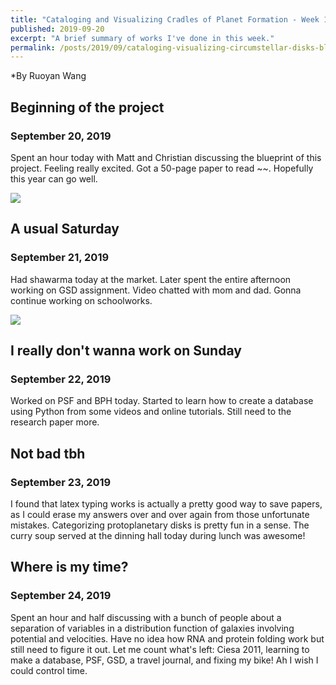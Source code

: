 ```yaml
---
title: "Cataloging and Visualizing Cradles of Planet Formation - Week 1"
published: 2019-09-20
excerpt: "A brief summary of works I've done in this week."
permalink: /posts/2019/09/cataloging-visualizing-circumstellar-disks-blogpost1
---
```

*By Ruoyan Wang

## Beginning of the project
### September 20, 2019

Spent an hour today with Matt and Christian discussing the blueprint of this project. Feeling really excited. Got a 50-page paper to read ~~. Hopefully this year can go well. 

![](https://raw.githubusercontent.com/rywjhzd/rywjhzd.github.io/master/images/blog/2019-09-20.jpg)

## A usual Saturday
### September 21, 2019

Had shawarma today at the market. Later spent the entire afternoon working on GSD assignment. Video chatted with mom and dad. Gonna continue working on schoolworks. 

![](https://raw.githubusercontent.com/rywjhzd/rywjhzd.github.io/master/images/blog/2019-09-21.jpg)

## I really don't wanna work on Sunday
### September 22, 2019

Worked on PSF and BPH today. Started to learn how to create a database using Python from some videos and online tutorials. Still need to the research paper more. 

## Not bad tbh
### September 23, 2019

I found that latex typing works is actually a pretty good way to save papers, as I could erase my answers over and over again from those unfortunate mistakes. Categorizing protoplanetary disks is pretty fun in a sense. The curry soup served at the dinning hall today during lunch was awesome! 

## Where is my time?
### September 24, 2019

Spent an hour and half discussing with a bunch of people about a separation of variables in a distribution function of galaxies involving potential and velocities. Have no idea how RNA and protein folding work but still need to figure it out. Let me count what's left: Ciesa 2011, learning to make a database, PSF, GSD, a travel journal, and fixing my bike! Ah I wish I could control time.